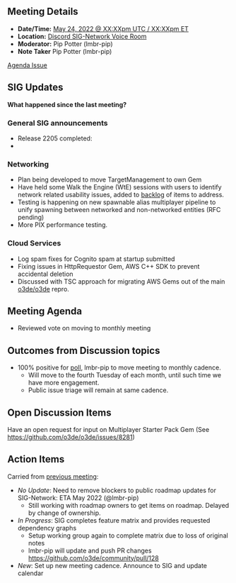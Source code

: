 ## Meeting Details

- **Date/Time:** [May 24, 2022 @ XX:XXpm UTC / XX:XXpm ET](https://lists.o3de.org/g/o3de-calendar/viewevent?repeatid=39350&eventid=1305634&calstart=2022-05-24)
- **Location:** [Discord SIG-Network Voice Room](https://discord.gg/62nq7HP5mP)
- **Moderator:** Pip Potter (lmbr-pip)
- **Note Taker** Pip Potter (lmbr-pip)

[Agenda Issue](https://github.com/o3de/sig-network/issues/57)

## SIG Updates

**What happened since the last meeting?**

### General SIG announcements
* Release 2205 completed: 
* 
### Networking
* Plan being developed to move TargetManagement to own Gem
* Have held some Walk the Engine (WtE) sessions with users to identify network related usability issues, added to [backlog](https://github.com/o3de/o3de/issues?q=is%3Aissue+is%3Aopen+label%3AWF6) of items to address.
* Testing is happening on new spawnable alias multiplayer pipeline to unify spawning between networked and non-networked entities (RFC pending)
* More PIX performance testing.

### Cloud Services
* Log spam fixes for Cognito spam at startup submitted
* Fixing issues in HttpRequestor Gem, AWS C++ SDK to prevent accidental deletion
* Discussed with TSC approach for migrating AWS Gems out of the main [o3de/o3de](https://github.com/o3de/o3de) repro.

## Meeting Agenda
* Reviewed vote on moving to monthly meeting 

## Outcomes from Discussion topics
* 100% positive for [poll](ttps://github.com/o3de/sig-network/discussions/58), lmbr-pip to move meeting to monthly cadence.
  * Will move to the fourth Tuesday of each month, until such time we have more engagement.
  * Public issue triage will remain at same cadence.
  
## Open Discussion Items
Have an open request for input on Multiplayer Starter Pack Gem (See https://github.com/o3de/o3de/issues/8281)

## Action Items
Carried from [previous meeting](https://github.com/o3de/sig-network/blob/main/meetings/notes/sig-meeting-20220412.md):
* _No Update_: Need to remove blockers to public roadmap updates for SIG-Network: ETA May 2022 (@lmbr-pip)
     * Still working with roadmap owners to get items on roadmap. Delayed by change of ownership.
* _In Progress_: SIG completes feature matrix and provides requested dependency graphs
    * Setup working group again to complete matrix due to loss of original notes
    * lmbr-pip will update and push PR changes https://github.com/o3de/community/pull/128
* _New_: Set up new meeting cadence. Announce to SIG and update calendar 

